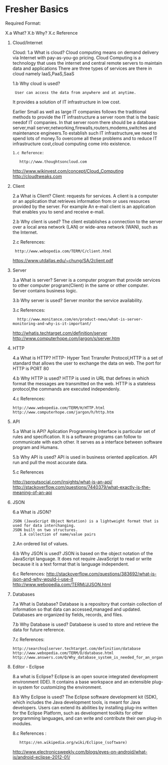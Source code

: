 # Fresher Basics

Required Format:

X.a What?
X.b Why?
X.c Reference 

1. Cloud/Internet
   
   Cloud:
      1.a What is cloud? 
       Cloud computing means on demand delivery via Internet with pay-as-you-go pricing.
       Cloud Computing is a technology that uses the internet and central remote servers to maintain data and applications
       There are three types of services are there in cloud namely IaaS,PaaS,SaaS

      1.b Why cloud is used?
        
        User can access the data from anywhere and at anytime.
	It provides a solution of IT infrastructure in low cost.
	
	Earlier Small as well as large IT companies follows the traditional methods to provide the IT infrastructure a server room that is the basic needof IT companies.
	In that server room there should be a database server,mail server,networking,firewalls,routers,modems,switches and maintenance engineers.To establish such IT infrastructure,we need to spend lots of money.To overcome all these problems and to reduce IT infrastructure cost,cloud computing come into existence.

       1.c Reference:

          http://www.thoughtsoncloud.com
	  http://www.wikinvest.com/concept/Cloud_Computing
	  http://cloudtweaks.com

       
2. Client

    2.a What is Client?
        Client: requests for services.
        A client is a computer or an application that retrieves information from or uses resources provided by the server.
	For example An e-mail client is an application that enables you to send and receive e-mail.

    2.b Why client is used?
        The client establishes a connection to the server over a local area network (LAN) or wide-area network (WAN), such as the Internet.
	
    2.c References:

        http://www.webopedia.com/TERM/C/client.html
	https://www.utdallas.edu/~chung/SA/2client.pdf

3. Server

    3.a What is server?
        Server is a computer program that provide services to other computer program(Client) in the same or other computer.
	Server contains business logic.

    3.b Why server is used?
        Server monitor the service availability.

    3.c References: 
      
         http://www.monitance.com/en/product-news/what-is-server-monitoring-and-why-is-it-important/
	 http://whatis.techtarget.com/definition/server
	 http://www.computerhope.com/jargon/s/server.htm

4. HTTP

   4.a What is HTTP?
       HTTP- Hyper Text Trransfer Protocol,HTTP is a set of standard that allows the user to exchange the data on web.
       The port for HTTP is PORT 80
     
   4.b Why HTTP is used?
       HTTP is used in URL that defines in which format the messages are transmitted on the web.
       HTTP is a stateless protocol,the commands are executed independenly.

   4.c References:

       http://www.webopedia.com/TERM/H/HTTP.html
       http://www.computerhope.com/jargon/h/http.htm

5. API

   5.a What is API?
       Aplication Programming Interface is particular set of rules and specification.
       It is a software programs can follow to communicate with each other.
       It serves as a interface between software program and Humans.

   5.b Why API is used?
       API is used in business oriented application.
       API run and pull the most accurate data.

   5.c References    
        
	http://sproutsocial.com/insights/what-is-an-api/
	http://stackoverflow.com/questions/7440379/what-exactly-is-the-meaning-of-an-api

       
6. JSON

   6.a What is JSON?
       
       JSON (JavaScript Object Notation) is a lightweight format that is used for data interchanging.
       JSON built on two structures.
          1.A collection of name/value pairs
	  2.An ordered list of values.
	
   6.b Why JSON is used?
       JSON is based on the object notation of the JavaScript language.
       It does not require JavaScript to read or write because it is a text format that is language independent. 

   6.c References:
       http://stackoverflow.com/questions/383692/what-is-json-and-why-would-i-use-it
       http://www.webopedia.com/TERM/J/JSON.html

7. Databases

   7.a What is Database?
       Database is a repository that contain collection of information so that data can accessed,managed and updated.
       Databases are organized by fields, records, and files.

    7.b Why Database is used?
        Databaese  is used to store and retrieve the data for future reference.

    7.c References:

       http://searchsqlserver.techtarget.com/definition/database
       http://www.webopedia.com/TERM/D/database.html
       http://www.answers.com/Q/Why_database_system_is_needed_for_an_organization


8. Editor - Eclipse
  
     8.a what is Eclipse?
         Eclipse is an open source integrated development environment (IDE).
	 It contains a base workspace and an extensible plug-in system for customizing the environment.

     8.b Why Eclipse is used?
         The Eclipse software development kit (SDK), which includes the Java development tools, is meant for Java developers. 
	 Users can extend its abilities by installing plug-ins written for the Eclipse Platform, such as development toolkits for other programming languages, and can write and contribute 
their own plug-in modules.


     8.c References :

          https://en.wikipedia.org/wiki/Eclipse_(software)
	  http://www.electronicsweekly.com/blogs/eyes-on-android/what-is/android-eclipse-2012-01/
